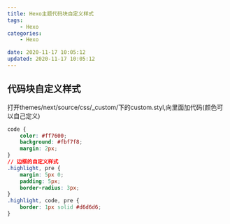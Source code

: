 ```yaml
---
title: Hexo主题代码块自定义样式
tags: 
	- Hexo
categories: 
	- Hexo

date: 2020-11-17 10:05:12
updated: 2020-11-17 10:05:12
---
```


## <span id="inline-blue">代码块自定义样式</span>
打开themes/next/source/css/_custom/下的custom.styl,向里面加代码(颜色可以自己定义)

```css
code {
    color: #ff7600;
    background: #fbf7f8;
    margin: 2px;
}
// 边框的自定义样式
.highlight, pre {
    margin: 5px 0;
    padding: 5px;
    border-radius: 3px;
}
.highlight, code, pre {
    border: 1px solid #d6d6d6;
}
```







